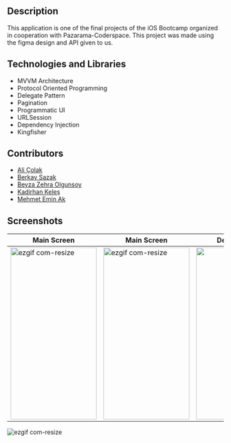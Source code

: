 
## Description
This application is one of the final projects of the iOS Bootcamp organized in cooperation with Pazarama-Coderspace. This project was made using the figma design and API given to us.

## Technologies and Libraries
-  MVVM Architecture
-  Protocol Oriented Programming
-  Delegate Pattern
- Pagination
- Programmatic UI
- URLSession
- Dependency Injection
- Kingfisher

## Contributors
- [Ali Çolak](https://github.com/alicolak64)
- [Berkay Sazak](https://github.com/Berkayszk)
-   [Beyza Zehra Olgunsoy](https://github.com/beyzazehra)
- [Kadirhan Keleş](https://github.com/kadirhankeles)
-   [Mehmet Emin Ak](https://github.com/mehmeteminak)


## Screenshots
| Main Screen | Main Screen | Detail Screen| Detail Screen|
|--|--|--|--|
|<img src="https://github.com/kadirhankeles/PokeDex/assets/44638560/fb58443e-4e85-4074-b311-94df99cf6cbb" alt="ezgif com-resize" width="200" height="400"> |<img src="https://github.com/kadirhankeles/PokeDex/assets/44638560/e701adfc-b05c-4592-81a1-a2d085fdd776" alt="ezgif com-resize" width="200" height="400">|<img src="https://github.com/kadirhankeles/PokeDex/assets/44638560/af22b949-6b90-4077-95a4-6d3652d84e8a" width="200" height="400">| <img src="https://github.com/kadirhankeles/PokeDex/assets/44638560/e48c1f02-10d8-4d06-abbc-cd3d84b4a00d" alt="ezgif com-resize" width="200" height="400">|





![ezgif com-resize]()
